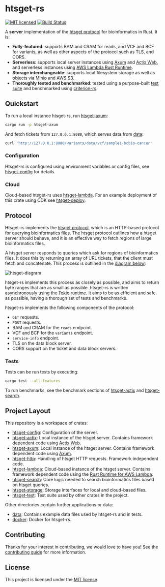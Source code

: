 # htsget-rs

[![MIT licensed][mit-badge]][mit-url]
[![Build Status][actions-badge]][actions-url]

[mit-badge]: https://img.shields.io/badge/license-MIT-blue.svg
[mit-url]: https://github.com/umccr/htsget-rs/blob/main/LICENSE
[actions-badge]: https://github.com/umccr/htsget-rs/actions/workflows/tests.yml/badge.svg
[actions-url]: https://github.com/umccr/htsget-rs/actions?query=workflow%3Atests+branch%3Amain


A **server** implementation of the [htsget protocol][htsget-protocol] for bioinformatics in Rust. It is:
* **Fully-featured**: supports BAM and CRAM for reads, and VCF and BCF for variants, as well as other aspects of the protocol such as TLS, and CORS.
* **Serverless**: supports local server instances using [Axum][axum] and [Actix Web][actix-web], and serverless instances using [AWS Lambda Rust Runtime][aws-lambda-rust-runtime].
* **Storage interchangeable**: supports local filesystem storage as well as objects via [Minio][minio] and [AWS S3][aws-s3].
* **Thoroughly tested and benchmarked**: tested using a purpose-built [test suite][htsget-test] and benchmarked using [criterion-rs].

[actix-web]: https://github.com/actix/actix-web
[criterion-rs]: https://github.com/bheisler/criterion.rs

## Quickstart

To run a local instance htsget-rs, run [htsget-axum]:

```sh
cargo run -p htsget-axum
```

And fetch tickets from `127.0.0.1:8080`, which serves data from [data]:

```sh
curl 'http://127.0.0.1:8080/variants/data/vcf/sample1-bcbio-cancer'
```

### Configuration

Htsget-rs is configured using environment variables or config files, see [htsget-config] for details.

### Cloud

Cloud-based htsget-rs uses [htsget-lambda]. For an example deployment of this crate using CDK see [htsget-deploy].

## Protocol

Htsget-rs implements the [htsget protocol][htsget-protocol], which is an HTTP-based protocol for querying bioinformatics files. 
The htsget protocol outlines how a htsget server should behave, and it is an effective way to fetch regions of large bioinformatics files. 

A htsget server responds to queries which ask for regions of bioinformatics files. It does this by returning an array of URL
tickets, that the client must fetch and concatenate. This process is outlined in the [diagram below][htsget-diagram]:

![htsget-diagram][htsget-diagram-png]

htsget-rs implements this process as closely as possible, and aims to return byte ranges that are as small as possible.
htsget-rs is written asynchronously using the [Tokio] runtime. It aims to be as efficient and safe as possible, having
a thorough set of tests and benchmarks.

htsget-rs implements the following components of the protocol:
* `GET` requests.
* `POST` requests.
* BAM and CRAM for the `reads` endpoint.
* VCF and BCF for the `variants` endpoint.
* `service-info` endpoint. 
* TLS on the data block server. 
* CORS support on the ticket and data block servers.

[htsget-protocol]: http://samtools.github.io/hts-specs/htsget.html
[htsget-diagram]: http://samtools.github.io/hts-specs/htsget.html#diagram-of-core-mechanic
[htsget-diagram-png]: https://samtools.github.io/hts-specs/pub/htsget-ticket.png
[tokio]: https://github.com/tokio-rs/tokio

### Tests

Tests can be run tests by executing:

```sh
cargo test --all-features
```

To run benchmarks, see the benchmark sections of [htsget-actix][htsget-actix-benches] and [htsget-search][htsget-search-benches].

[htsget-actix-benches]: htsget-actix/README.md#benchmarks
[htsget-search-benches]: htsget-search/README.md#benchmarks

## Project Layout

This repository is a workspace of crates:

- [htsget-config]: Configuration of the server.
- [htsget-actix]: Local instance of the htsget server. Contains framework dependent code using [Actix Web][actix-web].
- [htsget-axum]: Local instance of the htsget server. Contains framework dependent code using [Axum][axum].
- [htsget-http]: Handling of htsget HTTP requests. Framework independent code.
- [htsget-lambda]: Cloud-based instance of the htsget server. Contains framework dependent
code using the [Rust Runtime for AWS Lambda][aws-lambda-rust-runtime].
- [htsget-search]: Core logic needed to search bioinformatics files based on htsget queries.
- [htsget-storage]: Storage interfaces for local and cloud-based files.
- [htsget-test]: Test suite used by other crates in the project.

Other directories contain further applications or data:
- [data]: Contains example data files used by htsget-rs and in tests.
- [docker]: Docker for htsget-rs.

[axum]: https://github.com/tokio-rs/axum
[htsget-axum]: htsget-axum
[htsget-config]: htsget-config
[htsget-actix]: htsget-actix
[htsget-http]: htsget-http
[htsget-lambda]: htsget-lambda
[htsget-search]: htsget-search
[htsget-storage]: htsget-storage
[htsget-test]: htsget-test
[htsget-deploy]: https://github.com/umccr/htsget-deploy

[data]: data
[docker]: docker

[actix-web]: https://actix.rs/
[aws-lambda-rust-runtime]: https://github.com/awslabs/aws-lambda-rust-runtime

## Contributing

Thanks for your interest in contributing, we would love to have you! 
See the [contributing guide][contributing] for more information.

[contributing]: CONTRIBUTING.md

## License

This project is licensed under the [MIT license][license].

[htsget-actix]: htsget-actix
[htsget-lambda]: htsget-lambda
[license]: LICENSE
[aws-lambda-rust-runtime]: https://github.com/awslabs/aws-lambda-rust-runtime
[aws-s3]: https://docs.aws.amazon.com/AmazonS3/latest/userguide/Welcome.html
[minio]: https://min.io/